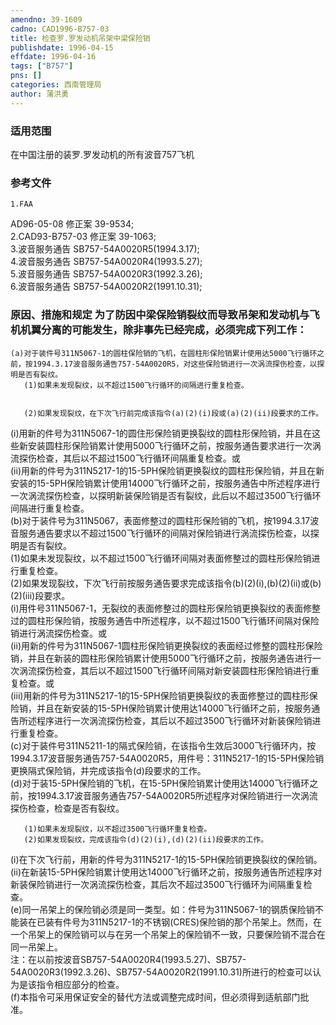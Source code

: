 ```yaml
---
amendno: 39-1609  
cadno: CAD1996-B757-03  
title: 检查罗.罗发动机吊架中梁保险销  
publishdate: 1996-04-15  
effdate: 1996-04-16  
tags: ["B757"]  
pns: []  
categories: 西南管理局  
author: 蒲洪勇  
---
```

  
### 适用范围  
在中国注册的装罗.罗发动机的所有波音757飞机  
  
<!--more-->  
### 参考文件  
    1.FAA  
AD96-05-08  修正案 39-9534;  
    2.CAD93-B757-03  修正案 39-1063;  
    3.波音服务通告 SB757-54A0020R5(1994.3.17);  
    4.波音服务通告 SB757-54A0020R4(1993.5.27);  
    5.波音服务通告 SB757-54A0020R3(1992.3.26);  
    6.波音服务通告 SB757-54A0020R2(1991.10.31);  
  
### 原因、措施和规定 为了防因中梁保险销裂纹而导致吊架和发动机与飞机机翼分离的可能发生，除非事先已经完成，必须完成下列工作：  
    (a)对于装件号311N5067-1的圆柱保险销的飞机，在圆柱形保险销累计使用达5000飞行循环之前，按1994.3.17波音服务通告757-54A0020R5，对这些保险销进行一次涡流探伤检查，以探明是否有裂纹。  
       (1)如果未发现裂纹，以不超过1500飞行循环的间隔进行重复检查。  
  
  
       (2)如果发现裂纹，在下次飞行前完成该指令(a)(2)(i)段或(a)(2)(ii)段要求的工作。  
(i)用新的件号为311N5067-1的圆住形保险销更换裂纹的圆柱形保险销，并且在这些新安装圆柱形保险销累计使用5000飞行循环之前，按服务通告要求进行一次涡流探伤检查，其后以不超过1500飞行循环间隔重复检查。或  
(ii)用新的件号为311N5217-1的15-5PH保险销更换裂纹的圆柱形保险销，并且在新安装的15-5PH保险销累计使用14000飞行循环之前，按服务通告中所述程序进行一次涡流探伤检查，以探明新装保险销是否有裂纹，此后以不超过3500飞行循环间隔进行重复检查。  
    (b)对于装件号为311N5067，表面修整过的圆柱形保险销的飞机，按1994.3.17波音服务通告要求以不超过1500飞行循环的间隔对保险销进行涡流探伤检查，以探明是否有裂纹。  
       (1)如果未发现裂纹，以不超过1500飞行循环间隔对表面修整过的圆柱形保险销进行重复检查。  
       (2)如果发现裂纹，下次飞行前按服务通告要求完成该指令(b)(2)(i),(b)(2)(ii)或(b)(2)(iii)段要求。  
(i)用件号311N5067-1，无裂纹的表面修整过的圆柱形保险销更换裂纹的表面修整过的圆柱形保险销，按服务通告中所述程序，以不超过1500飞行循环间隔对保险销进行涡流探伤检查。或  
(ii)用新的件号为311N5067-1圆柱形保险销更换裂纹的表面经过修整的圆柱形保险销，并且在新装的圆柱形保险销累计使用5000飞行循环之前，按服务通告进行一次涡流探伤检查，其后以不超过1500飞行循环间隔对新安装圆柱形保险销进行重复检查。或  
(iii)用新的件号为311N5217-1的15-5PH保险销更换裂纹的表面修整过的圆柱形保险销，并且在新安装的15-5PH保险销累计使用达14000飞行循环之前，按服务通告所述程序进行一次涡流探伤检查，其后以不超过3500飞行循环对新装保险销进行重复检查。  
    (c)对于装件号311N5211-1的隔式保险销，在该指令生效后3000飞行循环内，按1994.3.17波音服务通告757-54A0020R5，用件号：311N5217-1的15-5PH保险销更换隔式保险销，并完成该指令(d)段要求的工作。  
    (d)对于装15-5PH保险销的飞机，在15-5PH保险销累计使用达14000飞行循环之前，按1994.3.17波音服务通告757-54A0020R5所述程序对保险销进行一次涡流探伤检查，检查是否有裂纹。  
  
  
       (1)如果未发现裂纹，以不超过3500飞行循环重复检查。  
       (2)如果发现裂纹，完成该指令(d)(2)(i),(d)(2)(ii)段要求的工作。  
(i)在下次飞行前，用新的件号为311N5217-1的15-5PH保险销更换裂纹的保险销。  
(ii)在新装15-5PH保险销累计使用达14000飞行循环之前，按服务通告所述程序对新装保险销进行一次涡流探伤检查，其后次不超过3500飞行循环为间隔重复检查。  
    (e)同一吊架上的保险销必须是同一类型。如：件号为311N5067-1的钢质保险销不能装在已装有件号为311N5217-1的不锈钢(CRES)保险销的那个吊架上。然而，在一个吊架上的保险销可以与在另一个吊架上的保险销不一致，只要保险销不混合在同一吊架上。  
注：在以前按波音SB757-54A0020R4(1993.5.27)、SB757-54A0020R3(1992.3.26)、SB757-54A0020R2(1991.10.31)所进行的检查可以认为是该指令相应部分的检查。  
    (f)本指令可采用保证安全的替代方法或调整完成时间，但必须得到适航部门批准。  
  
